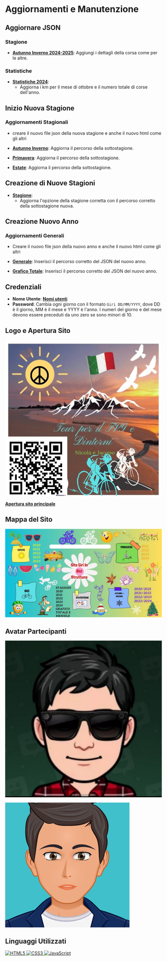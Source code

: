 # Aggiornamenti e Manutenzione

## Aggiornare JSON

### Stagione

- **[Autunno Inverno 2024-2025](Autunno_Inverno/Periodi/Json/2024-2025.json)**: Aggiungi i dettagli della corsa come per le altre.

### Statistiche

- **[Statistiche 2024](Statistiche/Js/anni/2024.json)**:
  - Aggiorna i km per il mese di ottobre e il numero totale di corse dell'anno.

## Inizio Nuova Stagione

### Aggiornamenti Stagionali

- creare il nuovo file json della nuova stagione e anche il nuovo html come gli altri

- **[Autunno Inverno](Autunno_Inverno/autunno-inverno.json)**: Aggiorna il percorso della sottostagione.
- **[Primavera](Primavera/primavera.json)**: Aggiorna il percorso della sottostagione.
- **[Estate](Estate/estate.json)**: Aggiorna il percorso della sottostagione.

## Creazione di Nuove Stagioni

- **[Stagione](Statistiche/Js/anni/stagioni.json)**:
  - Aggiorna l'opzione della stagione corretta con il percorso corretto della sottostagione nuova.

## Creazione Nuovo Anno

### Aggiornamenti Generali

- Creare il nuovo file json della nuovo anno e anche il nuovo html come gli altri

- **[Generale](Statistiche/Js/History/JSON/Generale.json)**: Inserisci il percorso corretto del JSON del nuovo anno.
- **[Grafico Totale](Statistiche/Js/History/JSON/GraficoTotale.json)**: Inserisci il percorso corretto del JSON del nuovo anno.

## Credenziali

- **Nome Utente**: **[Nomi utenti](Login/users.json)**
- **Password**: Cambia ogni giorno con il formato `Giri DD/MM/YYYY`, dove DD è il giorno, MM è il mese e YYYY è l'anno. I numeri del giorno e del mese devono essere preceduti da uno zero se sono minori di 10.

## Logo e Apertura Sito

[![Logo](Img/logo.jpg)](https://giri-in-bici.netlify.app/)

**[Apertura sito principale](https://giri-in-bici.netlify.app/)**

## Mappa del Sito

![Mappa Sito](About_US/Img/Mappa.jpg)

## Avatar Partecipanti

[![AvatarNM](About_US/Img/AvatarNM.jpg)](https://www.komoot.com/it-it/user/1372754001803)

[![AvatarJR](About_US/Img/AvatarJR.png)](https://www.komoot.com/it-it/user/1381372752571)

## Linguaggi Utilizzati

<p align="left">
  <a href="https://developer.mozilla.org/en-US/docs/Glossary/HTML5" target="_blank" rel="noreferrer">
    <img src="https://raw.githubusercontent.com/danielcranney/readme-generator/main/public/icons/skills/html5-colored.svg" width="36" height="36" alt="HTML5" />
  </a>
  <a href="https://developer.mozilla.org/en-US/docs/Web/CSS" target="_blank" rel="noreferrer">
    <img src="https://raw.githubusercontent.com/danielcranney/readme-generator/main/public/icons/skills/css3-colored.svg" width="36" height="36" alt="CSS3" />
  </a>
  <a href="https://developer.mozilla.org/en-US/docs/Web/JavaScript" target="_blank" rel="noreferrer">
    <img src="https://raw.githubusercontent.com/danielcranney/readme-generator/main/public/icons/skills/javascript-colored.svg" width="36" height="36" alt="JavaScript" />
  </a>
</p>
